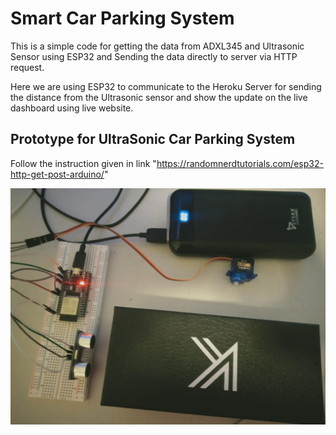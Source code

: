 # Smart Car Parking System
This is a simple code for getting the data from ADXL345 and Ultrasonic Sensor using ESP32 and Sending the data directly to server via HTTP request.

Here we are using ESP32 to communicate to the Heroku Server for sending the distance from the Ultrasonic sensor and show the update on the live dashboard using live website.


## Prototype for UltraSonic Car Parking System
Follow the instruction given in link "https://randomnerdtutorials.com/esp32-http-get-post-arduino/"

   <img src="demo/1.jpeg" width="580"> 

